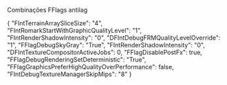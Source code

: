 Combinações FFlags antilag

{
"FIntTerrainArraySliceSize": "4",
"FIntRomarkStartWithGraphicQualityLevel": "1",
"FIntRenderShadowIntensity": "0",
"DFIntDebugFRMQualityLevelOverride": "1",
"FFlagDebugSkyGray": "True",
"FIntRenderShadowIntensity": "0",
"DFIntTextureCompositorActiveJobs": 0,
"FFlagDisablePostFx": true,
"FFlagDebugRenderingSetDeterministic": "True",  
"FFlagGraphicsPreferHighQualityOverPerformance": false,
"FIntDebugTextureManagerSkipMips": "8"
}
